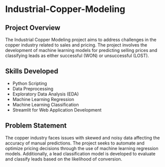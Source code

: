# Industrial-Copper-Modeling

## Project Overview
The Industrial Copper Modeling project aims to address challenges in the copper industry related to sales and pricing. The project involves the development of machine learning models for predicting selling prices and classifying leads as either successful (WON) or unsuccessful (LOST).

## Skills Developed
- Python Scripting
- Data Preprocessing
- Exploratory Data Analysis (EDA)
- Machine Learning Regression
- Machine Learning Classification
- Streamlit for Web Application Development

## Problem Statement
The copper industry faces issues with skewed and noisy data affecting the accuracy of manual predictions. The project seeks to automate and optimize pricing decisions through the use of machine learning regression models. Additionally, a lead classification model is developed to evaluate and classify leads based on the likelihood of conversion.




